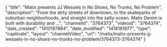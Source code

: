 {
    "title": "Matix presents JJ Wessels in No Shoes, No Trunks, No Problem",
    "description": "From the dirty streets of downtown, to the skateparks of suburban neighborhoods, and straight into the salty ocean. Matix Denim is built with durability and ...",
    "channelid": "3764373",
    "videoid": "3764374",
    "date_created": "1410197884",
    "date_modified": "1418181977",
    "type": "captivate",
    "layout": "channelVideo",
    "url": "\/matix\/matix-presents-jj-wessels-in-no-shoes-no-trunks-no-problem\/3764373-3764374"
}